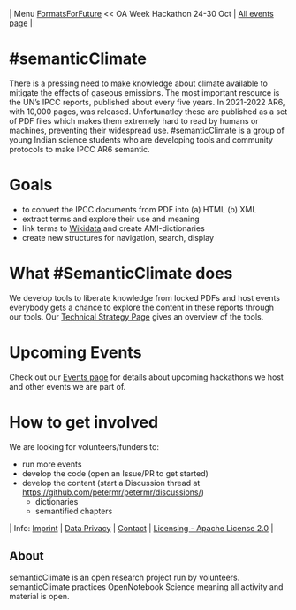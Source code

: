 | Menu [FormatsForFuture](/FormatsForFuture) << OA Week Hackathon 24-30 Oct | [All events page](https://github.com/petermr/semanticClimate/blob/main/events.md) |

# #semanticClimate
There is a pressing need to make knowledge about climate available to mitigate the effects of gaseous emissions. The most important resource is the UN’s IPCC reports, published about every five years. In 2021-2022 AR6, with 10,000 pages, was released. Unfortunatley these are published as a set of PDF files which makes them extremely hard to read by humans or machines, preventing their widespread use. #semanticClimate is a group of young Indian science students who are developing tools and community protocols to make IPCC AR6 semantic.

# Goals
* to convert the IPCC documents from PDF into (a) HTML (b) XML
* extract terms and explore their use and meaning
* link terms to [Wikidata](Wikidata.org) and create AMI-dictionaries
* create new structures for navigation, search, display

# What #SemanticClimate does
We develop tools to liberate knowledge from locked PDFs and host events everybody gets a chance to explore the content in these reports through our tools.
Our [Technical Strategy Page](https://github.com/petermr/semanticClimate/tree/main/ipcc/ar6/wg3#readme) gives an overview of the tools.
# Upcoming Events
Check out our [Events page](https://github.com/petermr/semanticClimate/blob/main/events.md) for details about upcoming hackathons we host and other events we are part of.

# How to get involved
We are looking for volunteers/funders to:
- run more events
- develop the code (open an Issue/PR to get started)
- develop the content (start a Discussion thread at https://github.com/petermr/petermr/discussions/)
   - dictionaries
   - semantified chapters

| Info: [Imprint](imprint.md) | [Data Privacy]() | [Contact](https://github.com/petermr/petermr/discussions/) | [Licensing - Apache License 2.0](https://github.com/petermr/semanticClimate/blob/main/LICENSE) |

## About

semanticClimate is an open research project run by volunteers. semanticClimate practices OpenNotebook Science meaning all activity and material is open.
